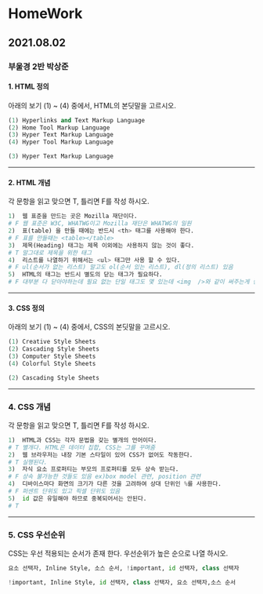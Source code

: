 

# HomeWork

## 2021.08.02

### 부울경 2반 박상준

#### 1. HTML 정의

아래의 보기 (1) ~ (4) 중에서, HTML의 본딧말을 고르시오.


``` python
(1)	Hyperlinks and Text Markup Language
(2)	Home Tool Markup Language
(3)	Hyper Text Markup Language
(4)	Hyper Tool Markup Language

(3)	Hyper Text Markup Language
```

---

#### 2. HTML 개념

각 문항을 읽고 맞으면 T, 틀리면 F를 작성 하시오.


```python
1)	웹 표준을 만드는 곳은 Mozilla 재단이다.
# F 웹 표준은 W3C, WHATWG이고 Mozilla 재단은 WHATWG의 일원 
2)	표(table) 을 만들 때에는 반드시 <th> 태그를 사용해야 한다.
# F 표를 만들때는 <table></table>
3)	제목(Heading) 태그는 제목 이외에는 사용하지 않는 것이 좋다.
# T 말그대로 제목을 위한 태그
4)	리스트를 나열하기 위해서는 <ul> 태그만 사용 할 수 있다.
# F ul(순서가 없는 리스트) 말고도 ol(순서 있는 리스트), dl(정의 리스트) 있음
5)	HTML의 태그는 반드시 별도의 닫는 태그가 필요하다.
# F 대부분 다 닫아야하는데 필요 없는 단일 태그도 몇 있는데 <img  />와 같이 써주는게 좋다고한다.
```

---

#### 3. CSS 정의

아래의 보기 (1) ~ (4) 중에서, CSS의 본딧말을 고르시오.


```python
(1)	Creative Style Sheets
(2)	Cascading Style Sheets
(3)	Computer Style Sheets
(4)	Colorful Style Sheets

(2)	Cascading Style Sheets
```

---

### 4. CSS 개념

각 문항을 읽고 맞으면 T, 틀리면 F를 작성 하시오.

```python
1)	HTML과 CSS는 각자 문법을 갖는 별개의 언어이다.
# T 별개다. HTML은 데이터 집합, CSS는 그를 꾸며줌
2)	웹 브라우저는 내장 기본 스타일이 있어 CSS가 없어도 작동한다.
# T 실행된다.
3)	자식 요소 프로퍼티는 부모의 프로퍼티를 모두 상속 받는다.
# F 상속 불가능한 것들도 있음 ex)box model 관련, position 관련
4)	디바이스마다 화면의 크기가 다른 것을 고려하여 상대 단위인 %를 사용한다.
# F 퍼센트 단위도 있고 픽셀 단위도 있음
5)	id 값은 유일해야 하므로 중복되어서는 안된다.
# T
```
---
### 5. CSS 우선순위

CSS는 우선 적용되는 순서가 존재 한다. 우선순위가 높은 순으로 나열 하시오.

```python
요소 선택자, Inline Style, 소스 순서, !important, id 선택자, class 선택자

!important, Inline Style, id 선택자, class 선택자, 요소 선택자,소스 순서
```

